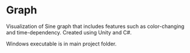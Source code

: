 # Graph

Visualization of Sine graph that includes features such as color-changing and time-dependency. Created using Unity and C#.

Windows executable is in main project folder.

